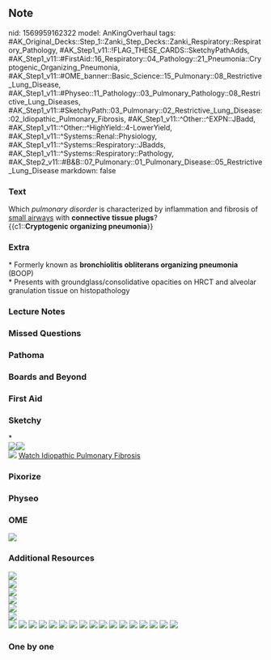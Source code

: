 ## Note
nid: 1569959162322
model: AnKingOverhaul
tags: #AK_Original_Decks::Step_1::Zanki_Step_Decks::Zanki_Respiratory::Respiratory_Pathology, #AK_Step1_v11::!FLAG_THESE_CARDS::SketchyPathAdds, #AK_Step1_v11::#FirstAid::16_Respiratory::04_Pathology::21_Pneumonia::Cryptogenic_Organizing_Pneumonia, #AK_Step1_v11::#OME_banner::Basic_Science::15_Pulmonary::08_Restrictive_Lung_Disease, #AK_Step1_v11::#Physeo::11_Pathology::03_Pulmonary_Pathology::08_Restrictive_Lung_Diseases, #AK_Step1_v11::#SketchyPath::03_Pulmonary::02_Restrictive_Lung_Disease::02_Idiopathic_Pulmonary_Fibrosis, #AK_Step1_v11::^Other::^EXPN::JBadd, #AK_Step1_v11::^Other::^HighYield::4-LowerYield, #AK_Step1_v11::^Systems::Renal::Physiology, #AK_Step1_v11::^Systems::Respiratory::JBadds, #AK_Step1_v11::^Systems::Respiratory::Pathology, #AK_Step2_v11::#B&B::07_Pulmonary::01_Pulmonary_Disease::05_Restrictive_Lung_Disease
markdown: false

### Text
<div>
  Which <i>pulmonary disorder</i> is characterized by inflammation
  and fibrosis of <u>small airways</u> with <b>connective tissue
  plugs</b>?
</div>
<div>
  {{c1::<b>Cryptogenic organizing pneumonia</b>}}
</div>

### Extra
<div>
  * Formerly known as <b>bronchiolitis obliterans organizing
  pneumonia</b> (BOOP)
</div>
<div>
  * Presents with groundglass/consolidative opacities on HRCT and
  alveolar granulation tissue on histopathology
</div>

### Lecture Notes


### Missed Questions


### Pathoma


### Boards and Beyond


### First Aid


### Sketchy
<div>
  *
</div>
<div><img src="COOP_1566160514431.jpg"><img src=
"COP%20intraluminal%20plugs_1566160514431.jpg"></div><img src=
"Zoverall%20picture%20(13)_1566160514431.jpg"> <a href=
"https://dashboard.sketchy.com/study/medical/courses/medical-pathophysiology/units/medical-pathophysiology-pulmonary/videos/medical-pathophysiology-pulmonary-restrictive-lung-disease-idiopathic-pulmonary-fibrosis?utm_source=anki&utm_medium=partnership&utm_campaign=february_update&utm_content=medical">
Watch Idiopathic Pulmonary Fibrosis</a>

### Pixorize


### Physeo


### OME
<div class="ome-widget">
  <a href=
  "https://onlinemeded.org/spa/pulmonary/restrictive-lung-disease/acquire?ref=anki">
  <img src="_OME_AnkiFlashcards_Lesson_1.png"></a>
</div>

### Additional Resources
<div><img src="Screen%20Shot%202019-10-01%20at%203.45.46%20PM.png"
class="resizer"></div>
<div><img src="Screen%20Shot%202019-10-01%20at%203.55.07%20PM.png"
class="resizer"></div>
<div><img src="Screen%20Shot%202019-10-01%20at%203.55.17%20PM.png"
class="resizer"></div>
<div><img src="Screen%20Shot%202019-10-01%20at%203.55.27%20PM.png"
class="resizer"></div>
<div><img src="Screen%20Shot%202019-10-01%20at%203.55.50%20PM.png"
class="resizer"></div>
<div><img src="Screen%20Shot%202019-10-01%20at%203.57.49%20PM.png"
class="resizer"></div><img src=
"Screen%20Shot%202019-10-06%20at%2010.14.53%20PM.png" class=
"resizer"> <img src=
"Screen%20Shot%202019-10-06%20at%2010.16.39%20PM.png" class=
"resizer"> <img src=
"Screen%20Shot%202019-10-06%20at%2010.16.51%20PM.png" class=
"resizer"> <img src=
"Screen%20Shot%202019-10-06%20at%2010.22.42%20PM.png" class=
"resizer"> <img src=
"Screen%20Shot%202019-10-06%20at%2010.24.31%20PM.png" class=
"resizer"> <img src=
"Screen%20Shot%202019-10-06%20at%2010.24.39%20PM.png" class=
"resizer"> <img src=
"Screen%20Shot%202019-10-06%20at%2010.24.50%20PM.png" class=
"resizer"> <img src=
"Screen%20Shot%202019-10-06%20at%2010.25.19%20PM.png" class=
"resizer"> <img src=
"Screen%20Shot%202019-10-06%20at%2010.25.28%20PM.png" class=
"resizer"> <img src=
"Screen%20Shot%202019-10-06%20at%2010.25.54%20PM.png" class=
"resizer"> <img src=
"Screen%20Shot%202019-10-06%20at%2010.15.15%20PM.png" class=
"resizer"> <img src=
"Screen%20Shot%202019-10-06%20at%2010.15.47%20PM.png" class=
"resizer"> <img src=
"Screen%20Shot%202019-10-06%20at%2010.16.12%20PM.png" class=
"resizer"> <img src=
"Screen%20Shot%202019-10-06%20at%2010.19.36%20PM.png" class=
"resizer"> <img src=
"Screen%20Shot%202019-10-06%20at%2010.19.52%20PM.png" class=
"resizer"> <img src=
"Screen%20Shot%202019-10-06%20at%2010.24.10%20PM.png" class=
"resizer"> <img src=
"Screen%20Shot%202019-10-06%20at%2010.19.52%20PM.png" class=
"resizer">

### One by one

